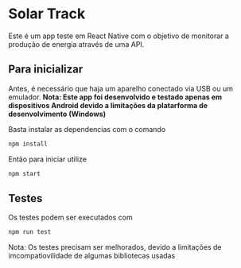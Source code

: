 # Solar Track

Este é um app teste em React Native com o objetivo de monitorar a produção de energia através de uma API.

## Para inicializar

Antes, é necessário que haja um aparelho conectado via USB ou um emulador.
**Nota: Este app foi desenvolvido e testado apenas em dispositivos Android devido a limitações da platarforma de desenvolvimento (Windows)**

Basta instalar as dependencias com o comando

```bash
npm install
```

Então para iniciar utilize

```bash
npm start
```

## Testes

Os testes podem ser executados com

```bash
npm run test
```

Nota: Os testes precisam ser melhorados, devido a limitações de imcompatiovilidade de algumas bibliotecas usadas